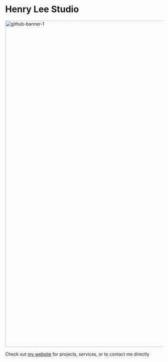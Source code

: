# Henry Lee Studio

<a href = "https://henrylee.studio/"><a href = "https://henrylee.studio/">
<img width="1036" alt="github-banner-1" src="https://user-images.githubusercontent.com/101936420/171257232-0c0fe51c-05a6-413f-a3b2-f095fcb760ef.png"
alt = "Portfolio" alt = "Portfolio"></a>


Check out <a href = "https://henrylee.studio/">my website</a> for projects, services, or to contact me directly 


